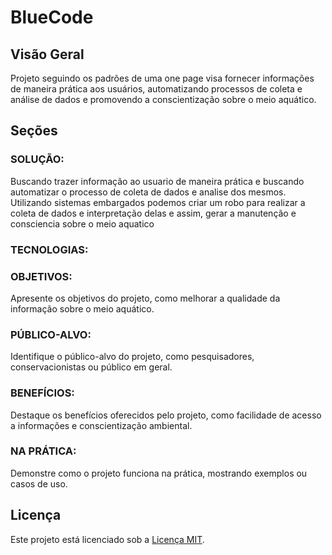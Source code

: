 # BlueCode

## Visão Geral
Projeto seguindo os padrões de uma one page visa fornecer informações de maneira prática aos usuários, automatizando processos de coleta e análise de dados e promovendo a conscientização sobre o meio aquático.

## Seções
### SOLUÇÃO:
Buscando trazer informação ao usuario de maneira prática e buscando automatizar o processo de coleta de dados e analise dos mesmos. Utilizando sistemas embargados podemos criar um robo para realizar a coleta de dados e interpretação delas e assim, gerar a manutenção e consciencia sobre o meio aquatico
### TECNOLOGIAS:

### OBJETIVOS:
Apresente os objetivos do projeto, como melhorar a qualidade da informação sobre o meio aquático.
### PÚBLICO-ALVO:
Identifique o público-alvo do projeto, como pesquisadores, conservacionistas ou público em geral.
### BENEFÍCIOS:
Destaque os benefícios oferecidos pelo projeto, como facilidade de acesso a informações e conscientização ambiental.
### NA PRÁTICA:
Demonstre como o projeto funciona na prática, mostrando exemplos ou casos de uso.

## Licença
Este projeto está licenciado sob a [Licença MIT](https://opensource.org/licenses/MIT).
